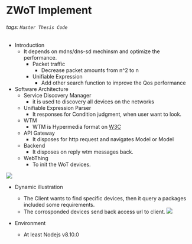 # ZWoT Implement
###### tags: `Master Thesis Code`
* Introduction
    * It depends on mdns/dns-sd mechinsm and optimize the performance.
        * Packet traffic
            * Decrease packet amounts from n^2 to n
        * Unifiable Expression
            * Add other search function to improve the Qos performance
* Software Architecture
    * Service Discovery Manager
        * it is used to discovery all devices on the networks
    * Unifiable Expression Parser
        * It responses for Condition judgment, when user want to look.
    * WTM 
        * WTM is Hypermedia format on [W3C](https://www.w3.org/Submission/wot-model/) 
    * API Gateway
        * It disposes for http request and navigates Model or Model
    * Backend
        * It disposes on reply wtm messages back.
    * WebThing
        * To init the WoT devices.

![](https://i.imgur.com/qPBQlMM.png)

* Dynamic illustration
    * The Client wants to find specific devices, then it query a packages included some requirements.
    * The corrosponded devices send back access url to client.
![](https://i.imgur.com/02zQ2nF.png)

* Environment
    * At least Nodejs v8.10.0

